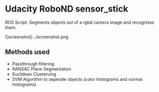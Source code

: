 # Udacity RoboND sensor_stick

ROS Script. Segments objects out of a rgbd camera image and recognizes them. 

![screenshot]: ./screenshot.png

## Methods used

+ Passthrough filtering
+ RANSAC Plane Segmentation
+ Euclidean Clusteruing
+ SVM Algorithm to seperate objects (color histograms and normal histograms)